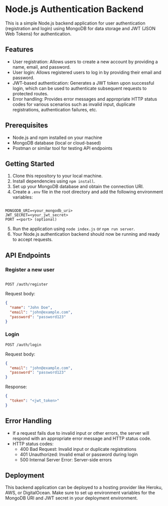 # Node.js Authentication Backend

This is a simple Node.js backend application for user authentication (registration and login) using MongoDB for data storage and JWT (JSON Web Tokens) for authentication.

## Features

- User registration: Allows users to create a new account by providing a name, email, and password.
- User login: Allows registered users to log in by providing their email and password.
- JWT-based authentication: Generates a JWT token upon successful login, which can be used to authenticate subsequent requests to protected routes.
- Error handling: Provides error messages and appropriate HTTP status codes for various scenarios such as invalid input, duplicate registrations, authentication failures, etc.

## Prerequisites

- Node.js and npm installed on your machine
- MongoDB database (local or cloud-based)
- Postman or similar tool for testing API endpoints

## Getting Started

1. Clone this repository to your local machine.
2. Install dependencies using `npm install`.
3. Set up your MongoDB database and obtain the connection URI.
4. Create a `.env` file in the root directory and add the following environment variables:

```

MONGODB_URI=<your_mongodb_uri>
JWT_SECRET=<your_jwt_secret>
PORT =<port> (optional)

```

5. Run the application using `node index.js` or `npm run server`.
6. Your Node.js authentication backend should now be running and ready to accept requests.

## API Endpoints

### Register a new user

```

POST /auth/register

```

Request body:

```json
{
  "name": "John Doe",
  "email": "john@example.com",
  "password": "password123"
}
```

### Login

```
POST /auth/login
```

Request body:

```json
{
  "email": "john@example.com",
  "password": "password123"
}
```

Response:

```json
{
  "token": "<jwt_token>"
}
```

## Error Handling

- If a request fails due to invalid input or other errors, the server will respond with an appropriate error message and HTTP status code.
- HTTP status codes:
  - 400 Bad Request: Invalid input or duplicate registrations
  - 401 Unauthorized: Invalid email or password during login
  - 500 Internal Server Error: Server-side errors

## Deployment

This backend application can be deployed to a hosting provider like Heroku, AWS, or DigitalOcean. Make sure to set up environment variables for the MongoDB URI and JWT secret in your deployment environment.
